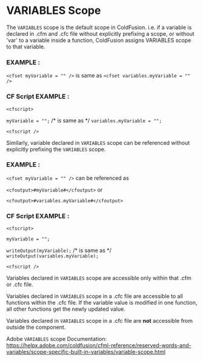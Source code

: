 # VARIABLES Scope

The `VARIABLES` scope is the default scope in ColdFusion. i.e. if a variable is declared in .cfm and .cfc file without explicitly prefixing a scope, or without 'var' to a variable inside a function, ColdFusion assigns VARIABLES scope to that variable.

### EXAMPLE : 
`<cfset myVariable = "" />` is same as `<cfset variables.myVariable = "" />`
### CF Script EXAMPLE : 
`<cfscript>`

`myVariable = "";` /* is same as */ 
`variables.myVariable = "";`

`<cfscript />`
 
Similarly, variable declared in `VARIABLES` scope can be referenced without explicitly prefixing the `VARIABLES` scope.

### EXAMPLE : 
`<cfset myVariable = "" />` can be referenced as

`<cfoutput>#myVariable#</cfoutput>` or 

`<cfoutput>#variables.myVariable#</cfoutput>`

### CF Script EXAMPLE : 
`<cfscript>`

`myVariable = "";`

`writeOutput(myVariable);` /* is same as */
`writeOutput(variables.myVariable);`

`<cfscript />`
 
Variables declared in `VARIABLES` scope are accessible only within that .cfm or .cfc file.
 
Variables declared in `VARIABLES` scope in a .cfc file are accessible to all functions within the .cfc file.  If the variable value is modified in one function, all other functions get the newly updated value.

Variables declared in `VARIABLES` scope in a .cfc file are **not** accessible from outside the component.

  
Adobe `VARIABLES` scope Documentation: https://helpx.adobe.com/coldfusion/cfml-reference/reserved-words-and-variables/scope-specific-built-in-variables/variable-scope.html
